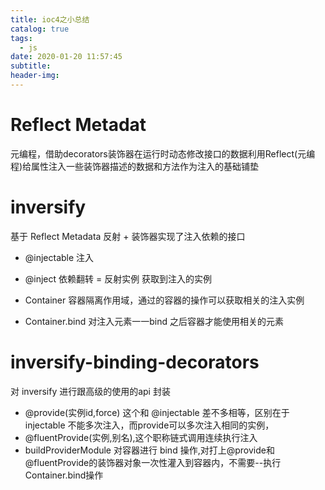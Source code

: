 ```yaml
---
title: ioc4之小总结
catalog: true
tags:
  - js
date: 2020-01-20 11:57:45
subtitle:
header-img:
---
```

# Reflect Metadat
元编程，借助decorators装饰器在运行时动态修改接口的数据利用Reflect(元编程)给属性注入一些装饰器描述的数据和方法作为注入的基础铺垫

# inversify
基于 Reflect Metadata 反射 + 装饰器实现了注入依赖的接口

- @injectable 注入
- @inject 依赖翻转 = 反射实例 获取到注入的实例

- Container 容器隔离作用域，通过的容器的操作可以获取相关的注入实例

- Container.bind 对注入元素一一bind 之后容器才能使用相关的元素

# inversify-binding-decorators
对 inversify 进行跟高级的使用的api 封装

- @provide(实例id,force) 这个和 @injectable 差不多相等，区别在于 injectable 不能多次注入，而provide可以多次注入相同的实例，
- @fluentProvide(实例,别名),这个职称链式调用连续执行注入
- buildProviderModule 对容器进行 bind 操作,对打上@provide和@fluentProvide的装饰器对象一次性灌入到容器内，不需要--执行Container.bind操作

